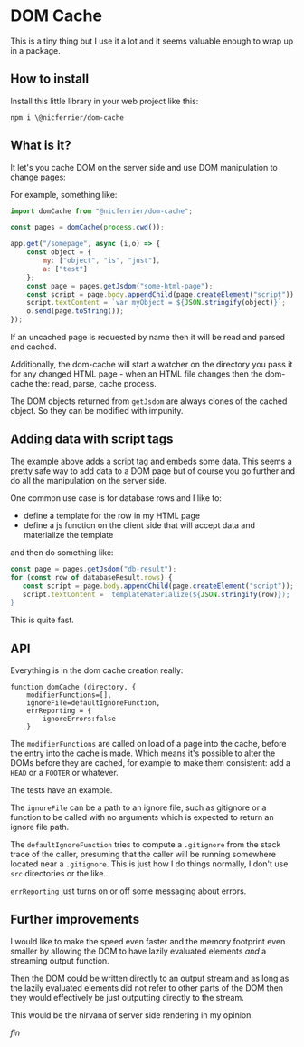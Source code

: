 # DOM Cache

This is a tiny thing but I use it a lot and it seems valuable enough
to wrap up in a package.


## How to install

Install this little library in your web project like this:

```
npm i \@nicferrier/dom-cache
```


## What is it?

It let's you cache DOM on the server side and use DOM manipulation to
change pages:

For example, something like:

```js
import domCache from "@nicferrier/dom-cache";

const pages = domCache(process.cwd());

app.get("/somepage", async (i,o) => {
    const object = {
        my: ["object", "is", "just"],
        a: ["test"]
    };
    const page = pages.getJsdom("some-html-page");
    const script = page.body.appendChild(page.createElement("script"))
    script.textContent = `var myObject = ${JSON.stringify(object)}`;
    o.send(page.toString());
});
```

If an uncached page is requested by name then it will be
read and parsed and cached.

Additionally, the dom-cache will start a watcher on the directory you
pass it for any changed HTML page - when an HTML file changes then the
dom-cache the: read, parse, cache process.

The DOM objects returned from `getJsdom` are always clones of the
cached object. So they can be modified with impunity.

## Adding data with script tags

The example above adds a script tag and embeds some data. This seems a
pretty safe way to add data to a DOM page but of course you go further
and do all the manipulation on the server side.

One common use case is for database rows and I like to:

* define a template for the row in my HTML page
* define a js function on the client side that will accept data and materialize the template

and then do something like:

```js
const page = pages.getJsdom("db-result");
for (const row of databaseResult.rows) {
   const script = page.body.appendChild(page.createElement("script"));
   script.textContent = `templateMaterialize(${JSON.stringify(row)});
}
```

This is quite fast.


## API

Everything is in the dom cache creation really:

```
function domCache (directory, {
    modifierFunctions=[],
    ignoreFile=defaultIgnoreFunction,
    errReporting = {
        ignoreErrors:false
    }
```

The `modifierFunctions` are called on load of a page into the cache,
before the entry into the cache is made. Which means it's possible to
alter the DOMs before they are cached, for example to make them
consistent: add a `HEAD` or a `FOOTER` or whatever.

The tests have an example.


The `ignoreFile` can be a path to an ignore file, such as gitignore or
a function to be called with no arguments which is expected to return
an ignore file path.

The `defaultIgnoreFunction` tries to compute a `.gitignore` from the
stack trace of the caller, presuming that the caller will be running
somewhere located near a `.gitignore`. This is just how I do things
normally, I don't use `src` directories or the like...

`errReporting` just turns on or off some messaging about errors.


## Further improvements

I would like to make the speed even faster and the memory footprint
even smaller by allowing the DOM to have lazily evaluated elements
_and_ a streaming output function.

Then the DOM could be written directly to an output stream and as long
as the lazily evaluated elements did not refer to other parts of the
DOM then they would effectively be just outputting directly to the
stream.

This would be the nirvana of server side rendering in my opinion.


_fin_